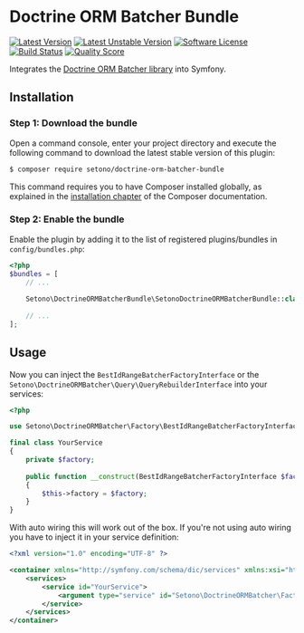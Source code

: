 # Doctrine ORM Batcher Bundle

[![Latest Version][ico-version]][link-packagist]
[![Latest Unstable Version][ico-unstable-version]][link-packagist]
[![Software License][ico-license]](LICENSE)
[![Build Status][ico-travis]][link-travis]
[![Quality Score][ico-code-quality]][link-code-quality]

Integrates the [Doctrine ORM Batcher library](https://github.com/Setono/doctrine-orm-batcher) into Symfony.

## Installation

### Step 1: Download the bundle

Open a command console, enter your project directory and execute the following command to download the latest stable version of this plugin:

```bash
$ composer require setono/doctrine-orm-batcher-bundle
```

This command requires you to have Composer installed globally, as explained in the [installation chapter](https://getcomposer.org/doc/00-intro.md) of the Composer documentation.


### Step 2: Enable the bundle

Enable the plugin by adding it to the list of registered plugins/bundles in `config/bundles.php`:

```php
<?php
$bundles = [
    // ...
    
    Setono\DoctrineORMBatcherBundle\SetonoDoctrineORMBatcherBundle::class => ['all' => true],
    
    // ...
];
```

## Usage
Now you can inject the `BestIdRangeBatcherFactoryInterface` or the `Setono\DoctrineORMBatcher\Query\QueryRebuilderInterface` into your services:

```php
<?php

use Setono\DoctrineORMBatcher\Factory\BestIdRangeBatcherFactoryInterface;

final class YourService
{
    private $factory;
    
    public function __construct(BestIdRangeBatcherFactoryInterface $factory)
    {
        $this->factory = $factory;
    }
}
```

With auto wiring this will work out of the box. If you're not using auto wiring you have to inject it in your service definition:

```xml
<?xml version="1.0" encoding="UTF-8" ?>

<container xmlns="http://symfony.com/schema/dic/services" xmlns:xsi="http://www.w3.org/2001/XMLSchema-instance" xsi:schemaLocation="http://symfony.com/schema/dic/services http://symfony.com/schema/dic/services/services-1.0.xsd">
    <services>
        <service id="YourService">
            <argument type="service" id="Setono\DoctrineORMBatcher\Factory\BestIdRangeBatcherFactoryInterface"/>
        </service>
    </services>
</container>

```

[ico-version]: https://poser.pugx.org/setono/doctrine-orm-batcher-bundle/v/stable
[ico-unstable-version]: https://poser.pugx.org/setono/doctrine-orm-batcher-bundle/v/unstable
[ico-license]: https://poser.pugx.org/setono/doctrine-orm-batcher-bundle/license
[ico-travis]: https://travis-ci.com/Setono/DoctrineORMBatcherBundle.svg?branch=master
[ico-code-quality]: https://img.shields.io/scrutinizer/g/Setono/DoctrineORMBatcherBundle.svg?style=flat-square

[link-packagist]: https://packagist.org/packages/setono/doctrine-orm-batcher-bundle
[link-travis]: https://travis-ci.com/Setono/DoctrineORMBatcherBundle
[link-code-quality]: https://scrutinizer-ci.com/g/Setono/DoctrineORMBatcherBundle
